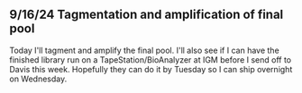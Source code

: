 ## 9/16/24 Tagmentation and amplification of final pool

Today I'll tagment and amplify the final pool. I'll also see if I can have the finished library run on a TapeStation/BioAnalyzer at IGM before I send off to Davis this week. Hopefully they can do it 
by Tuesday so I can ship overnight on Wednesday. 


